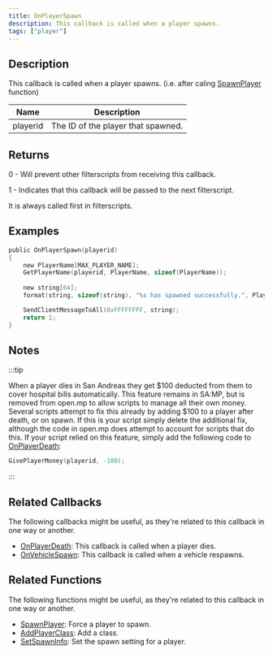 ```yaml
---
title: OnPlayerSpawn
description: This callback is called when a player spawns.
tags: ["player"]
---
```


## Description

This callback is called when a player spawns. (i.e. after caling [SpawnPlayer](../functions/SpawnPlayer) function)

| Name     | Description                        |
| -------- | ---------------------------------- |
| playerid | The ID of the player that spawned. |

## Returns

0 - Will prevent other filterscripts from receiving this callback.

1 - Indicates that this callback will be passed to the next filterscript.

It is always called first in filterscripts.

## Examples

```c
public OnPlayerSpawn(playerid)
{
    new PlayerName[MAX_PLAYER_NAME];
    GetPlayerName(playerid, PlayerName, sizeof(PlayerName));
    
    new string[64];
    format(string, sizeof(string), "%s has spawned successfully.", PlayerName);

    SendClientMessageToAll(0xFFFFFFFF, string);
    return 1;
}
```

## Notes

:::tip

When a player dies in San Andreas they get $100 deducted from them to cover hospital bills automatically. This feature remains in SA:MP, but is removed from open.mp to allow scripts to manage all their own money. Several scripts attempt to fix this already by adding $100 to a player after death, or on spawn. If this is your script simply delete the additional fix, although the code in open.mp does attempt to account for scripts that do this. If your script relied on this feature, simply add the following code to [OnPlayerDeath](OnPlayerDeath):

```c
GivePlayerMoney(playerid, -100);
```

:::

## Related Callbacks

The following callbacks might be useful, as they're related to this callback in one way or another. 

- [OnPlayerDeath](OnPlayerDeath): This callback is called when a player dies. 
- [OnVehicleSpawn](OnVehicleSpawn): This callback is called when a vehicle respawns. 

## Related Functions

The following functions might be useful, as they're related to this callback in one way or another. 

- [SpawnPlayer](../functions/SpawnPlayer): Force a player to spawn.
- [AddPlayerClass](../functions/AddPlayerClass): Add a class.
- [SetSpawnInfo](../functions/SetSpawnInfo): Set the spawn setting for a player.
